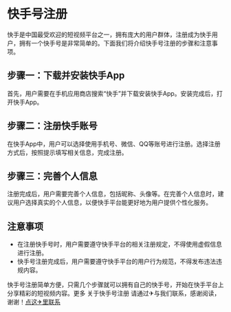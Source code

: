 # 快手号注册

快手是中国最受欢迎的短视频平台之一，拥有庞大的用户群体，注册成为快手用户，拥有一个快手号是非常简单的。下面我们将介绍快手号注册的步骤和注意事项。

## 步骤一：下载并安装快手App

首先，用户需要在手机应用商店搜索“快手”并下载安装快手App。安装完成后，打开快手App。

## 步骤二：注册快手账号

在快手App中，用户可以选择使用手机号、微信、QQ等账号进行注册。选择注册方式后，按照提示填写相关信息，完成注册。

## 步骤三：完善个人信息

注册完成后，用户需要完善个人信息，包括昵称、头像等。在完善个人信息时，建议用户选择真实的个人信息，以便快手平台能更好地为用户提供个性化服务。

## 注意事项

- 在注册快手号时，用户需要遵守快手平台的相关注册规定，不得使用虚假信息进行注册。
- 快手号注册完成后，用户需要遵守快手平台的用户行为规范，不得发布违法违规内容。

快手号注册简单方便，只需几个步骤就可以拥有自己的快手号，开始在快手平台上分享精彩的短视频内容。更多 关于快手号注册 请通过✈与我们联系，感谢阅读，谢谢！[点这✈里联系](https://add.k02.cc)